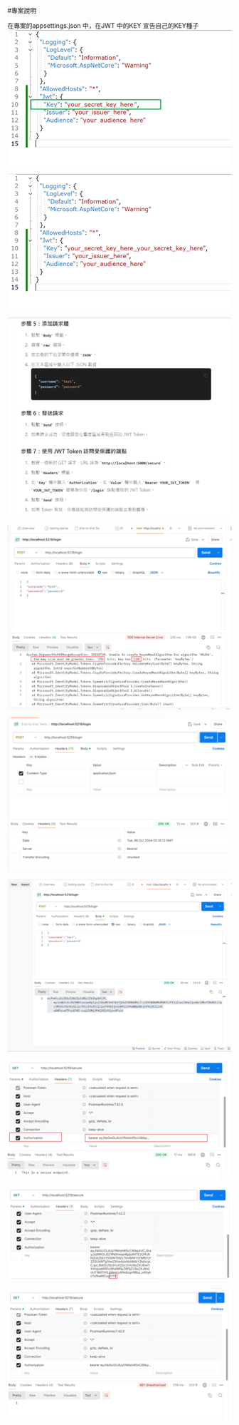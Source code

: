 #專案說明

在專案的appsettings.json 中，在JWT 中的KEY 宣告自己的KEY種子
![1](images/1_appsettings_1.png?width=907&height=550)

![2](images/1_appsettings_2.png)

![3](images/0_use_postman.png)

![4](images/2_send_post.png)

![5](images/3_response_header.png)

![6](images/3_response_token.png)

![7](images/4_get_test_and_ok.png)

![8](images/5_use_wrong_token.png)

![9](images/6_get_401_error.png)
